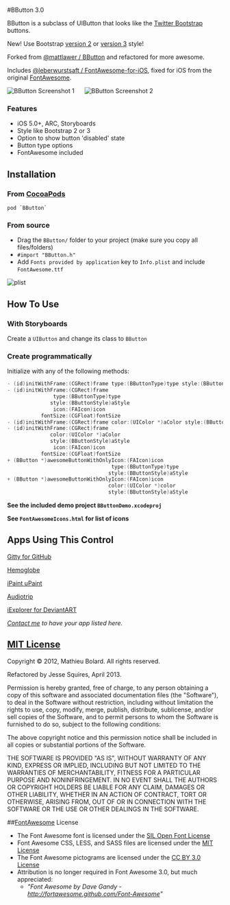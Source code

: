 #BButton 3.0

BButton is a subclass of UIButton that looks like the [Twitter Bootstrap](http://getbootstrap.com) buttons. 

New! Use Bootstrap [version 2](http://getbootstrap.com/2.3.2/) or [version 3](http://getbootstrap.com) style!

Forked from [@mattlawer / BButton](https://github.com/mattlawer/BButton) and refactored for more awesome.

Includes [@leberwurstsaft / FontAwesome-for-iOS](https://github.com/leberwurstsaft/FontAwesome-for-iOS), fixed for iOS from the original [FontAwesome](http://fortawesome.github.com/Font-Awesome/).

![BButton Screenshot 1][img1] &nbsp;&nbsp;&nbsp;&nbsp; ![BButton Screenshot 2][img2]

### Features

* iOS 5.0+, ARC, Storyboards
* Style like Bootstrap 2 or 3
* Option to show button 'disabled' state
* Button type options
* FontAwesome included

## Installation

### From [CocoaPods](http://www.cocoapods.org)

	pod `BButton`

### From source

* Drag the `BButton/` folder to your project (make sure you copy all files/folders)
* `#import "BButton.h"`
* Add `Fonts provided by application` key to `Info.plist` and include `FontAwesome.ttf`

![plist][img3]

## How To Use

### With Storyboards

Create a `UIButton` and change its class to `BButton`

### Create programmatically

Initialize with any of the following methods:

````objective-c
- (id)initWithFrame:(CGRect)frame type:(BButtonType)type style:(BButtonStyle)aStyle
- (id)initWithFrame:(CGRect)frame
               type:(BButtonType)type
              style:(BButtonStyle)aStyle
               icon:(FAIcon)icon
           fontSize:(CGFloat)fontSize
- (id)initWithFrame:(CGRect)frame color:(UIColor *)aColor style:(BButtonStyle)aStyle
- (id)initWithFrame:(CGRect)frame
              color:(UIColor *)aColor
              style:(BButtonStyle)aStyle
               icon:(FAIcon)icon
           fontSize:(CGFloat)fontSize
+ (BButton *)awesomeButtonWithOnlyIcon:(FAIcon)icon
                                  type:(BButtonType)type
                                 style:(BButtonStyle)aStyle
+ (BButton *)awesomeButtonWithOnlyIcon:(FAIcon)icon
                                 color:(UIColor *)color
                                 style:(BButtonStyle)aStyle
````

**See the included demo project `BButtonDemo.xcodeproj`**

**See `FontAwesomeIcons.html` for list of icons**

## Apps Using This Control

[Gitty for GitHub](https://itunes.apple.com/us/app/gitty-for-github/id645696309?mt=8)

[Hemoglobe](http://bit.ly/hemoglobeapp)

[iPaint uPaint](http://bit.ly/ipupappstr)

[Audiotrip](https://itunes.apple.com/us/app/audiotrip/id569634193?mt=8)

[iExplorer for DeviantART](https://itunes.apple.com/us/app/iexplorer-for-deviantart/id657212778?mt=8)

*[Contact me](mailto:jesse.d.squires@gmail.com) to have your app listed here.*

## [MIT License](http://opensource.org/licenses/MIT)

Copyright &copy; 2012, Mathieu Bolard. All rights reserved.

Refactored by Jesse Squires, April 2013.

Permission is hereby granted, free of charge, to any person obtaining a copy of this software and associated documentation files (the "Software"), to deal in the Software without restriction, including without limitation the rights to use, copy, modify, merge, publish, distribute, sublicense, and/or sell copies of the Software, and to permit persons to whom the Software is furnished to do so, subject to the following conditions:

The above copyright notice and this permission notice shall be included in all copies or substantial portions of the Software.

THE SOFTWARE IS PROVIDED "AS IS", WITHOUT WARRANTY OF ANY KIND, EXPRESS OR IMPLIED, INCLUDING BUT NOT LIMITED TO THE WARRANTIES OF MERCHANTABILITY, FITNESS FOR A PARTICULAR PURPOSE AND NONINFRINGEMENT. IN NO EVENT SHALL THE AUTHORS OR COPYRIGHT HOLDERS BE LIABLE FOR ANY CLAIM, DAMAGES OR OTHER LIABILITY, WHETHER IN AN ACTION OF CONTRACT, TORT OR OTHERWISE, ARISING FROM, OUT OF OR IN CONNECTION WITH THE SOFTWARE OR THE USE OR OTHER DEALINGS IN THE SOFTWARE.

##[FontAwesome](https://github.com/FortAwesome/Font-Awesome) License

* The Font Awesome font is licensed under the [SIL Open Font License](http://scripts.sil.org/OFL)
* Font Awesome CSS, LESS, and SASS files are licensed under the [MIT License](http://opensource.org/licenses/mit-license.html)
* The Font Awesome pictograms are licensed under the [CC BY 3.0 License](http://creativecommons.org/licenses/by/3.0)
* Attribution is no longer required in Font Awesome 3.0, but much appreciated:
	* *"Font Awesome by Dave Gandy - http://fortawesome.github.com/Font-Awesome"*

[img1]:https://raw.github.com/jessesquires/BButton/master/Screenshots/screenshot-0.png
[img2]:https://raw.github.com/jessesquires/BButton/master/Screenshots/screenshot-2.png
[img3]:https://raw.github.com/jessesquires/BButton/master/Screenshots/plist.png
